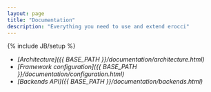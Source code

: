 ```yaml
---
layout: page
title: "Documentation"
description: "Everything you need to use and extend erocci"
---
```

{% include JB/setup %}

* _[Architecture]({{ BASE_PATH }}/documentation/architecture.html)_
* _[Framework configuration]({{ BASE_PATH }}/documentation/configuration.html)_
* _[Backends API]({{ BASE_PATH }}/documentation/backends.html)_
